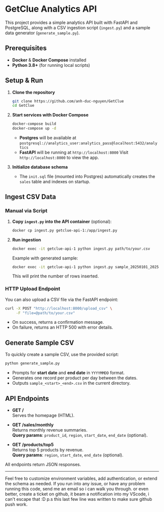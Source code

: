 # GetClue Analytics API

This project provides a simple analytics API built with FastAPI and PostgreSQL, along with a CSV ingestion script (`ingest.py`) and a sample data generator (`generate_sample.py`).

## Prerequisites

- **Docker** & **Docker Compose** installed
- **Python 3.8+** (for running local scripts)

## Setup & Run

1. **Clone the repository**
   ```bash
   git clone https://github.com/anh-duc-nguyen/GetClue
   cd GetClue
   ```

2. **Start services with Docker Compose**
   ```bash
   docker-compose build
   docker-compose up -d
   ```
   - **Postgres** will be available at `postgresql://analytics_user:analytics_pass@localhost:5432/analytics`
   - **FastAPI** will be running at `http://localhost:8000`
   Visit `http://localhost:8000` to view the app.


3. **Initialize database schema**
   - The `init.sql` file (mounted into Postgres) automatically creates the `sales` table and indexes on startup.

## Ingest CSV Data

### Manual via Script

1. **Copy `ingest.py` into the API container** (optional):
   ```bash
   docker cp ingest.py getclue-api-1:/app/ingest.py
   ```
2. **Run ingestion**
   ```bash
   docker exec -it getclue-api-1 python ingest.py path/to/your.csv
   ```
   Example with generated sample:
   ```bash
   docker exec -it getclue-api-1 python ingest.py sample_20250101_20250107.csv
   ```
   This will print the number of rows inserted.

### HTTP Upload Endpoint

You can also upload a CSV file via the FastAPI endpoint:

```bash
curl -X POST "http://localhost:8000/upload_csv" \
     -F "file=@path/to/your.csv"
```

- On success, returns a confirmation message.
- On failure, returns an HTTP 500 with error details.

## Generate Sample CSV

To quickly create a sample CSV, use the provided script:

```bash
python generate_sample.py
```

- Prompts for **start date** and **end date** in `YYYYMMDD` format.
- Generates one record per product per day between the dates.
- Outputs `sample_<start>_<end>.csv` in the current directory.

## API Endpoints

- **GET /**  
  Serves the homepage (HTML).

- **GET /sales/monthly**  
  Returns monthly revenue summaries.  
  **Query params**: `product_id`, `region`, `start_date`, `end_date` (optional).

- **GET /products/top5**  
  Returns top 5 products by revenue.  
  **Query params**: `region`, `start_date`, `end_date` (optional).

All endpoints return JSON responses.

---

Feel free to customize environment variables, add authentication, or extend the schema as needed.
If you run into any issue, or have any problem running this code, send me an email so i can walk you through. or even better,
create a ticket on github, it beam a notification into my VScode, i can't escape that :D 
p.s this last few line was written to make sure github push work.
